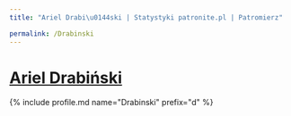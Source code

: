 ```yaml
---
title: "Ariel Drabi\u0144ski | Statystyki patronite.pl | Patromierz"

permalink: /Drabinski
---
```


# [Ariel Drabiński](https://patronite.pl/Drabinski)

{% include profile.md name="Drabinski" prefix="d" %}
